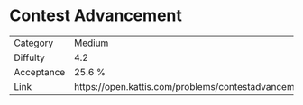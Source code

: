 # Contest Advancement

<table>
    <tr>
        <td>Category</td>
        <td>Medium</td>
    </tr>
    <tr>
        <td>Diffulty</td>
        <td>4.2</td>
    </tr>
    <tr>
        <td>Acceptance</td>
        <td>25.6 %</td>
    </tr>
    <tr>
        <td>Link</td>
        <td>https://open.kattis.com/problems/contestadvancement</td>
    </tr>
</table>